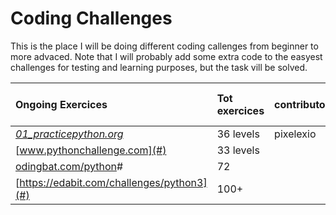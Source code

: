 # Coding Challenges

This is the place I will be doing different coding callenges from beginner to more advaced.
Note that I will probably add some extra code to the easyest challenges for testing and learning purposes, but the task vill be solved.

| Ongoing Exercices  	                 | Tot exercices	| contributors	| solved 	| rest      | currenty working on  |
|:---	                                 |:---	          |:---	          |:---	    |:---	      |:--           |
| [*01_practicepython.org*](https://github.com/pixelexio/CodingChallenges/tree/master/01%20-%20practicepython_org)  	           | 36 levels  	  | pixelexio     | 78      | 28        |             |
| [www.pythonchallenge.com](#)  	           | 33 levels      |              	| 72      | 72        |             |
| [odingbat.com/python]()#     	           | 72             |   	          |   	    |    	      |             |   
|[https://edabit.com/challenges/python3](#) | 100+           |              | 0       |           |          |
